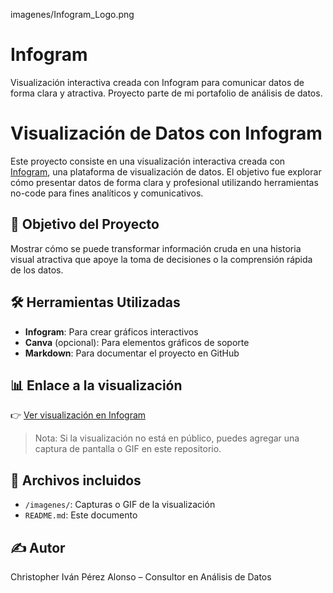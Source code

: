imagenes/Infogram_Logo.png
# Infogram
Visualización interactiva creada con Infogram para comunicar datos de forma clara y atractiva. Proyecto parte de mi portafolio de análisis de datos.

# Visualización de Datos con Infogram
Este proyecto consiste en una visualización interactiva creada con [Infogram](https://infogram.com), una plataforma de visualización de datos. El objetivo fue explorar cómo presentar datos de forma clara y profesional utilizando herramientas no-code para fines analíticos y comunicativos.

## 🎯 Objetivo del Proyecto
Mostrar cómo se puede transformar información cruda en una historia visual atractiva que apoye la toma de decisiones o la comprensión rápida de los datos.

## 🛠️ Herramientas Utilizadas
- **Infogram**: Para crear gráficos interactivos
- **Canva** (opcional): Para elementos gráficos de soporte
- **Markdown**: Para documentar el proyecto en GitHub

## 📊 Enlace a la visualización
👉 [Ver visualización en Infogram](https://tulink.aqui)

> Nota: Si la visualización no está en público, puedes agregar una captura de pantalla o GIF en este repositorio.

## 📎 Archivos incluidos
- `/imagenes/`: Capturas o GIF de la visualización
- `README.md`: Este documento

## ✍️ Autor
Christopher Iván Pérez Alonso – Consultor en Análisis de Datos
